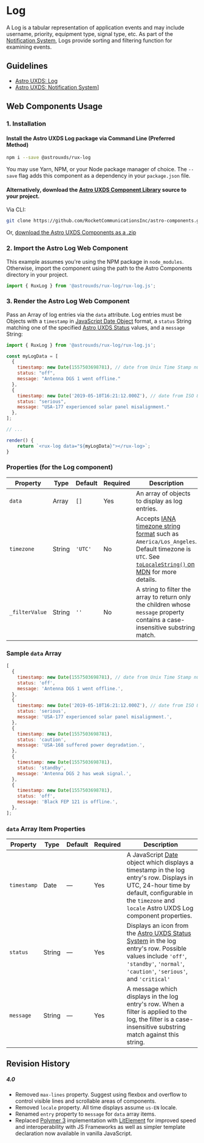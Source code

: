# Log

A Log is a tabular representation of application events and may include username, priority, equipment type, signal type, etc. As part of the [Notification System](https://www.astrouxds.com/design-guidelines/notifications), Logs provide sorting and filtering function for examining events.

## Guidelines

- [Astro UXDS: Log](http://www.astrouxds.com/ui-components/log)
- [Astro UXDS: Notification System](https://www.astrouxds.com/design-guidelines/notifications)]

## Web Components Usage

### 1. Installation

#### Install the Astro UXDS Log package via Command Line (Preferred Method)

```sh
npm i --save @astrouxds/rux-log
```

You may use Yarn, NPM, or your Node package manager of choice. The `--save` flag adds this component as a dependency in your `package.json` file.

#### **Alternatively**, download the [Astro UXDS Component Library](https://github.com/RocketCommunicationsInc/astro-components/src/master/) source to your project.

Via CLI:

```sh
git clone https://github.com/RocketCommunicationsInc/astro-components.git
```

Or, [download the Astro UXDS Components as a .zip](https://github.com/RocketCommunicationsInc/astro-components/archive/master.zip)

### 2. Import the Astro Log Web Component

This example assumes you're using the NPM package in `node_modules`. Otherwise, import the component using the path to the Astro Components directory in your project.

```javascript
import { RuxLog } from '@astrouxds/rux-log/rux-log.js';
```

### 3. Render the Astro Log Web Component

Pass an Array of log entries via the `data` attribute. Log entries must be Objects with a `timestamp` in [JavaScript Date Object](https://developer.mozilla.org/en-US/docs/Web/JavaScript/Reference/Global_Objects/Date) format, a `status` String matching one of the specified [Astro UXDS Status](https://astrouxds.com/design-guidelines/status-system) values, and a `message` String:

```javascript
import { RuxLog } from '@astrouxds/rux-log/rux-log.js';

const myLogData = [
  {
    timestamp: new Date(1557503698781), // date from Unix Time Stamp number
    status: "off",
    message: "Antenna DGS 1 went offline."
  },
  {
    timestamp: new Date('2019-05-10T16:21:12.000Z'), // date from ISO 8601 string format
    status: "serious",
    message: "USA-177 experienced solar panel misalignment."
  },
];

// ...

render() {
	return `<rux-log data="${myLogData}"></rux-log>`;
}
```

### Properties (for the Log component)

| Property       | Type   | Default | Required | Description                                                                                                                                                                                                                                                                                             |
| -------------- | ------ | ------- | -------- | ------------------------------------------------------------------------------------------------------------------------------------------------------------------------------------------------------------------------------------------------------------------------------------------------------- |
| `data`         | Array  | `[]`    | Yes      | An array of objects to display as log entries.                                                                                                                                                                                                                                                          |
| `timezone`     | String | `'UTC'` | No       | Accepts [IANA timezone string format](https://www.iana.org/time-zones) such as `America/Los_Angeles`. Default timezone is `UTC`. See [`toLocaleString()` on MDN](https://developer.mozilla.org/en-US/docs/Web/JavaScript/Reference/Global_Objects/Date/toLocaleTimeString#Parameters) for more details. |
| `_filterValue` | String | `''`    | No       | A string to filter the array to return only the children whose `message` property contains a case-insensitive substring match.                                                                                                                                                                          |

### Sample `data` Array

```js
[
  {
    timestamp: new Date(1557503698781), // date from Unix Time Stamp number
    status: 'off',
    message: 'Antenna DGS 1 went offline.',
  },
  {
    timestamp: new Date('2019-05-10T16:21:12.000Z'), // date from ISO 8601 string format
    status: 'serious',
    message: 'USA-177 experienced solar panel misalignment.',
  },
  {
    timestamp: new Date(1557503698781),
    status: 'caution',
    message: 'USA-168 suffered power degradation.',
  },
  {
    timestamp: new Date(1557503698781),
    status: 'standby',
    message: 'Antenna DGS 2 has weak signal.',
  },
  {
    timestamp: new Date(1557503698781),
    status: 'off',
    message: 'Black FEP 121 is offline.',
  },
];
```

### `data` Array Item Properties

| Property    | Type   | Default | Required | Description                                                                                                                                                                                                                                                                                     |
| ----------- | ------ | ------- | -------- | ----------------------------------------------------------------------------------------------------------------------------------------------------------------------------------------------------------------------------------------------------------------------------------------------- |
| `timestamp` | Date   | —       | Yes      | A JavaScript [Date](https://developer.mozilla.org/en-US/docs/Web/JavaScript/Reference/Global_Objects/Date) object which displays a timestamp in the log entry's row. Displays in UTC, 24-hour time by default, configurable in the `timezone` and `locale` Astro UXDS Log component properties. |
| `status`    | String | —       | Yes      | Displays an icon from the [Astro UXDS Status System](https://astrouxds.com/design-guidelines/status-system) in the log entry's row. Possible values include `'off'`, `'standby'`, `'normal'`, `'caution'`, `'serious'`, and `'critical'`                                                        |
| `message`   | String | —       | Yes      | A message which displays in the log entry's row. When a filter is applied to the log, the filter is a case-insensitive substring match against this string.                                                                                                                                     |

## Revision History

##### **4.0**

- Removed `max-lines` property. Suggest using flexbox and overflow to control visible lines and scrollable areas of components.
- Removed `locale` property. All time displays assume `us-EN` locale.
- Renamed `entry` property to `message` for `data` array items.
- Replaced [Polymer 3](https://www.polymer-project.org) implementation with [LitElement](https://lit-element.polymer-project.org/) for improved speed and interoperability with JS Frameworks as well as simpler template declaration now available in vanilla JavaScript.
